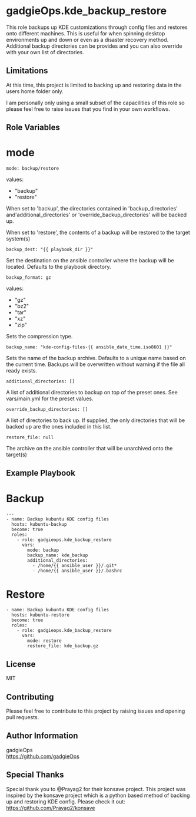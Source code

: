 gadgieOps.kde_backup_restore
=========

This role backups up KDE customizations through config files and restores onto different machines. This is useful for when spinning desktop environments up and down or even as a disaster recovery method. Additional backup directories can be provides and you can also override with your own list of directories.

Limitations
-----------

At this time, this project is limited to backing up and restoring data in the users home folder only.

I am personally only using a small subset of the capacilities of this role so please feel free to raise issues that you find in your own workflows.

Role Variables
--------------

# mode
~~~
mode: backup/restore
~~~
values:
- "backup"
- "restore" 

When set to 'backup', the directories contained in 'backup_directories' and'additional_directories' or 'override_backup_directories' will be backed up.

When set to 'restore', the contents of a backup will be restored to the target system(s)

~~~
backup_dest: "{{ playbook_dir }}"
~~~
Set the destination on the ansible controller where the backup will be located. Defaults to the playbook directory.

~~~
backup_format: gz
~~~
values:
- "gz"
- "bz2"
- "tar"
- "xz"
- "zip"

Sets the compression type.

~~~
backup_name: "kde-config-files-{{ ansible_date_time.iso8601 }}"
~~~
Sets the name of the backup archive. Defaults to a unique name based on the current time. Backups will be overwritten without warning if the file all ready exists.

~~~
additional_directories: []
~~~
A list of additional directories to backup on top of the preset ones. See vars/main.yml for the preset values.

~~~
override_backup_directories: []
~~~
A list of directories to back up. If supplied, the only directories that will be backed up are the ones included in this list.

~~~
restore_file: null
~~~
The archive on the ansible controller that will be unarchived onto the target(s)

Example Playbook
----------------

# Backup
~~~
---
- name: Backup kubuntu KDE config files
  hosts: kubuntu-backup
  become: true
  roles:
    - role: gadgieops.kde_backup_restore
      vars:
        mode: backup
        backup_name: kde_backup
        additional_directories:
          - /home/{{ ansible_user }}/.git*
          - /home/{{ ansible_user }}/.bashrc
~~~

# Restore
~~~
- name: Backup kubuntu KDE config files
  hosts: kubuntu-restore
  become: true
  roles:
    - role: gadgieops.kde_backup_restore
      vars:
        mode: restore
        restore_file: kde_backup.gz
~~~

License
-------
MIT

Contributing
------------
Please feel free to contribute to this project by raising issues and opening pull requests.

Author Information
------------------
gadgieOps   
https://github.com/gadgieOps

Special Thanks
--------------
Special thank you to @Prayag2 for their konsave project. This project was inspired by the konsave project which is a python based method of backing up and restoring KDE config. Please check it out: https://github.com/Prayag2/konsave
